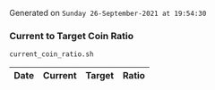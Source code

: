 Generated on `Sunday 26-September-2021 at 19:54:30`

### Current to Target Coin Ratio
`current_coin_ratio.sh`

Date|Current|Target|Ratio
---|---|---|---
